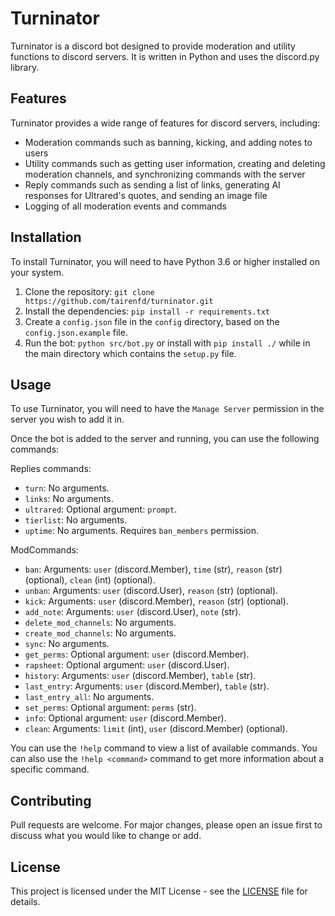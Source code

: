 # Turninator

Turninator is a discord bot designed to provide moderation and utility functions to discord servers. It is written in Python and uses the discord.py library.

## Features

Turninator provides a wide range of features for discord servers, including:

- Moderation commands such as banning, kicking, and adding notes to users
- Utility commands such as getting user information, creating and deleting moderation channels, and synchronizing commands with the server
- Reply commands such as sending a list of links, generating AI responses for Ultrared's quotes, and sending an image file
- Logging of all moderation events and commands

## Installation

To install Turninator, you will need to have Python 3.6 or higher installed on your system.

1. Clone the repository: `git clone https://github.com/tairenfd/turninator.git`
2. Install the dependencies: `pip install -r requirements.txt`
3. Create a `config.json` file in the `config` directory, based on the `config.json.example` file.
4. Run the bot: `python src/bot.py` or install with `pip install ./` while in the main directory which contains the `setup.py` file.

## Usage

To use Turninator, you will need to have the `Manage Server` permission in the server you wish to add it in.

Once the bot is added to the server and running, you can use the following commands:

Replies commands:
- `turn`: No arguments.
- `links`: No arguments.
- `ultrared`: Optional argument: `prompt`.
- `tierlist`: No arguments.
- `uptime`: No arguments. Requires `ban_members` permission.

ModCommands:
- `ban`: Arguments: `user` (discord.Member), `time` (str), `reason` (str) (optional), `clean` (int) (optional).
- `unban`: Arguments: `user` (discord.User), `reason` (str) (optional).
- `kick`: Arguments: `user` (discord.Member), `reason` (str) (optional).
- `add_note`: Arguments: `user` (discord.User), `note` (str).
- `delete_mod_channels`: No arguments.
- `create_mod_channels`: No arguments.
- `sync`: No arguments.
- `get_perms`: Optional argument: `user` (discord.Member).
- `rapsheet`: Optional argument: `user` (discord.User).
- `history`: Arguments: `user` (discord.Member), `table` (str).
- `last_entry`: Arguments: `user` (discord.Member), `table` (str).
- `last_entry_all`: No arguments.
- `set_perms`: Optional argument: `perms` (str).
- `info`: Optional argument: `user` (discord.Member).
- `clean`: Arguments: `limit` (int), `user` (discord.Member) (optional).

You can use the `!help` command to view a list of available commands. You can also use the `!help <command>` command to get more information about a specific command.

## Contributing

Pull requests are welcome. For major changes, please open an issue first to discuss what you would like to change or add.

## License

This project is licensed under the MIT License - see the [LICENSE](LICENSE) file for details.
